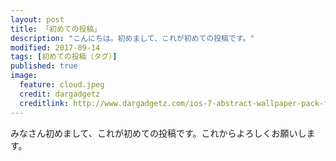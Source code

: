 ```yaml
---
layout: post
title: 「初めての投稿」
description: "こんにちは。初めまして、これが初めての投稿です。"
modified: 2017-09-14
tags: [初めての投稿（タグ）]
published: true
image:
  feature: cloud.jpeg
  credit: dargadgetz
  creditlink: http://www.dargadgetz.com/ios-7-abstract-wallpaper-pack-for-iphone-5-and-ipod-touch-retina/
---
```


みなさん初めまして、これが初めての投稿です。これからよろしくお願いします。
